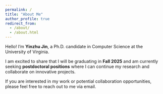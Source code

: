 ```yaml
---
permalink: /
title: "About Me"
author_profile: true
redirect_from: 
  - /about/
  - /about.html
---
```

Hello! I’m **Yinzhu Jin**, a Ph.D. candidate in Computer Science at the University of Virginia.

I am excited to share that I will be graduating in **Fall 2025** and am currently seeking **postdoctoral positions** where I can continue my research and collaborate on innovative projects.

If you are interested in my work or potential collaboration opportunities, please feel free to reach out to me via email.
